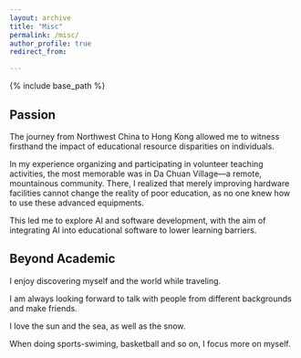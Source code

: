 ```yaml
---
layout: archive
title: "Misc"
permalink: /misc/
author_profile: true
redirect_from:

---
```


{% include base_path %} 
## Passion
The journey from Northwest China to Hong Kong allowed me to witness firsthand the impact of educational resource disparities on individuals.

In my experience organizing and participating in volunteer teaching activities, the most memorable was in Da Chuan Village—a remote, mountainous community. There, I realized that merely improving hardware facilities cannot change the reality of poor education, as no one knew how to use these advanced equipments.

This led me to explore AI and software development, with the aim of integrating AI into educational software to lower learning barriers.
## Beyond Academic
I enjoy discovering myself and the world while traveling.

I am always looking forward to talk with people from different backgrounds and make friends.

I love the sun and the sea, as well as the snow.

When doing sports-swiming, basketball and so on, I focus more on myself.

